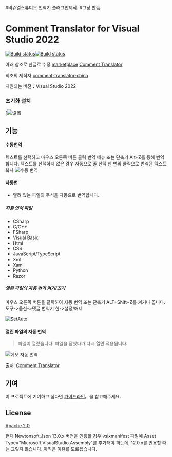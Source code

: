 #비쥬얼스튜디오 번역기 플러그인제작. 
#그냥 만듬. 

# Comment Translator for Visual Studio 2022



[![Build status](https://dev.azure.com/netcorevip/BuildsGit/_apis/build/status/comment-translator-china-CI)](https://dev.azure.com/netcorevip/BuildsGit/_build/latest?definitionId=9)[![Build status](https://ci.appveyor.com/api/projects/status/j2dx6u8lpwwi75gn?svg=true)](https://ci.appveyor.com/project/corevip/comment-translator-china)

아래 참조로 한글로 수정
[marketplace](https://marketplace.visualstudio.com/items?itemName=Hikari.CommentTranslator64)
[Comment Translator](https://marketplace.visualstudio.com/items?itemName=NguynThunTan.CommentTranslator)

최초의 제작자 
[comment-translator-china](https://github.com/netcorevip/comment-translator-china)

지원되는 버전：Visual Studio 2022


### 초기화 설치

[![设置](Images/Options.png)


## 기능

#### 수동번역

텍스트를 선택하고 마우스 오른쪽 버튼 클릭 번역 메뉴 또는 단축키 Alt+Z를 통해 번역합니다.
텍스트를 선택하지 않은 경우 자동으로 줄 선택
한 번의 클릭으로 번역된 텍스트 복사
![수동 번역](Images/Auto-Selecte-Line.gif)



#### 자동번

- 열려 있는 파일의 주석을 자동으로 번역합니다.

##### 지원 언어 파일

- CSharp
- C/C++
- FSharp
- Visual Basic
- Html
- CSS
- JavaScript/TypeScript
- Xml
- Xaml
- Python
- Razor

##### 열린 파일의 자동 번역 켜기/끄기

마우스 오른쪽 버튼을 클릭하여 자동 번역 또는 단축키 ALT+Shift+Z를 켜거나 끕니다.
도구->옵션->댓글 번역기 한->설정/해제

![SetAuto](Images/SetAuto.gif)



#### 열린 파일의 자동 번역

> 파일이 열렸습니다. 파일을 닫았다가 다시 열면 적용됩니다.

![메모 자동 번역](Images/Auto-File-translate.gif)




출처: [Comment Translator](<https://marketplace.visualstudio.com/items?itemName=NguynThunTan.CommentTranslator>)



## 기여

이 프로젝트에 기여하고 싶다면 [가이드라인](CONTRIBUTING.md)。을 참고해주세요.

## License

[Apache 2.0](LICENSE.txt)

현재 Newtonsoft.Json 13.0.x 버전을 인용할 경우 vsixmanifest 파일에 Asset Type="Microsoft.VisualStudio.Assembly"를 추가해야 하는데, 12.0.x를 인용할 때는 그렇지 않습니다. 아직은 이유를 모르겠습니다.
